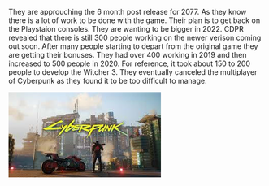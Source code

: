 They are approuching the 6 month post release for 2077. As they know there is a lot of work to be done with the game. Their plan is to get back on the Playstaion consoles. They are wanting to be bigger in 2022. CDPR revealed that there is still 300 people working on the newer verison coming out soon. After many people starting to depart from the original game they are getting their bonuses. They had over 400 working in 2019 and then increased to 500 people in 2020. For reference, it took about 150 to 200 people to develop the Witcher 3. They eventually canceled the multiplayer of Cyberpunk as they found it to be too difficult to manage.

![4](/unnamed.jpg)
